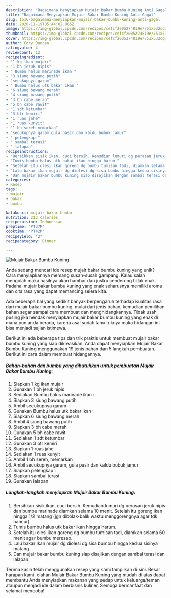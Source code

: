 ```yaml
---
description: "Bagaimana Menyiapkan Mujair Bakar Bumbu Kuning Anti Gagal"
title: "Bagaimana Menyiapkan Mujair Bakar Bumbu Kuning Anti Gagal"
slug: 1516-bagaimana-menyiapkan-mujair-bakar-bumbu-kuning-anti-gagal
date: 2020-11-19T05:44:02.865Z
image: https://img-global.cpcdn.com/recipes/cefcf2005274819e/751x532cq70/mujair-bakar-bumbu-kuning-foto-resep-utama.jpg
thumbnail: https://img-global.cpcdn.com/recipes/cefcf2005274819e/751x532cq70/mujair-bakar-bumbu-kuning-foto-resep-utama.jpg
cover: https://img-global.cpcdn.com/recipes/cefcf2005274819e/751x532cq70/mujair-bakar-bumbu-kuning-foto-resep-utama.jpg
author: Cory Duncan
ratingvalue: 4
reviewcount: 12
recipeingredient:
- "1 kg ikan mujair"
- "1 bh jeruk nipis"
- " Bumbu halus marinade ikan "
- "3 siung bawang putih"
- "secukupnya garam"
- " Bumbu halus utk bakar ikan "
- "6 siung bawang merah"
- "4 siung bawang putih"
- "3 bh cabe merah"
- "5 bh cabe rawit"
- "1 sdt ketumbar"
- "3 btr kemiri"
- "1 ruas jahe"
- "1 ruas kunyit"
- "1 bh sereh memarkan"
- "secukupnya garam gula pasir dan kaldu bubuk jamur"
- " pelengkap "
- " sambal terasi"
- " lalapan"
recipeinstructions:
- "Bersihkan sisik ikan, cuci bersih. Kemudian lumuri dg perasan jeruk nipis dan bumbu marinade diamkan selama 10 menit. Setelah itu goreng ikan hingga 1/2 matang (jgn dibolak-balik waktu menggorengnya agar tdk hancur)"
- "Tumis bumbu halus utk bakar ikan hingga harum."
- "Setelah itu olesi ikan goreng dg bumbu tumisan tadi, diamkan selama 60 menit agar bumbu meresap."
- "Lalu bakar ikan mujair dg diolesi dg sisa bumbu hingga kedua sisinya matang."
- "Dan mujair bakar bumbu kuning siap disajikan dengan sambal terasi dan lalapan."
categories:
- Resep
tags:
- mujair
- bakar
- bumbu

katakunci: mujair bakar bumbu 
nutrition: 213 calories
recipecuisine: Indonesian
preptime: "PT37M"
cooktime: "PT42M"
recipeyield: "2"
recipecategory: Dinner

---
```



![Mujair Bakar Bumbu Kuning](https://img-global.cpcdn.com/recipes/cefcf2005274819e/751x532cq70/mujair-bakar-bumbu-kuning-foto-resep-utama.jpg)

Anda sedang mencari ide resep mujair bakar bumbu kuning yang unik? Cara menyiapkannya memang susah-susah gampang. Kalau salah mengolah maka hasilnya akan hambar dan justru cenderung tidak enak. Padahal mujair bakar bumbu kuning yang enak seharusnya memiliki aroma dan cita rasa yang dapat memancing selera kita.



Ada beberapa hal yang sedikit banyak berpengaruh terhadap kualitas rasa dari mujair bakar bumbu kuning, mulai dari jenis bahan, kemudian pemilihan bahan segar sampai cara membuat dan menghidangkannya. Tidak usah pusing jika hendak menyiapkan mujair bakar bumbu kuning yang enak di mana pun anda berada, karena asal sudah tahu triknya maka hidangan ini bisa menjadi sajian istimewa.


Berikut ini ada beberapa tips dan trik praktis untuk membuat mujair bakar bumbu kuning yang siap dikreasikan. Anda dapat menyiapkan Mujair Bakar Bumbu Kuning menggunakan 19 jenis bahan dan 5 langkah pembuatan. Berikut ini cara dalam membuat hidangannya.

<!--inarticleads1-->

##### Bahan-bahan dan bumbu yang dibutuhkan untuk pembuatan Mujair Bakar Bumbu Kuning:

1. Siapkan 1 kg ikan mujair
1. Gunakan 1 bh jeruk nipis
1. Sediakan  Bumbu halus marinade ikan :
1. Siapkan 3 siung bawang putih
1. Ambil secukupnya garam
1. Gunakan  Bumbu halus utk bakar ikan :
1. Siapkan 6 siung bawang merah
1. Ambil 4 siung bawang putih
1. Siapkan 3 bh cabe merah
1. Gunakan 5 bh cabe rawit
1. Sediakan 1 sdt ketumbar
1. Gunakan 3 btr kemiri
1. Siapkan 1 ruas jahe
1. Sediakan 1 ruas kunyit
1. Ambil 1 bh sereh, memarkan
1. Ambil secukupnya garam, gula pasir dan kaldu bubuk jamur
1. Siapkan  pelengkap :
1. Siapkan  sambal terasi
1. Gunakan  lalapan




<!--inarticleads2-->

##### Langkah-langkah menyiapkan Mujair Bakar Bumbu Kuning:

1. Bersihkan sisik ikan, cuci bersih. Kemudian lumuri dg perasan jeruk nipis dan bumbu marinade diamkan selama 10 menit. Setelah itu goreng ikan hingga 1/2 matang (jgn dibolak-balik waktu menggorengnya agar tdk hancur)
1. Tumis bumbu halus utk bakar ikan hingga harum.
1. Setelah itu olesi ikan goreng dg bumbu tumisan tadi, diamkan selama 60 menit agar bumbu meresap.
1. Lalu bakar ikan mujair dg diolesi dg sisa bumbu hingga kedua sisinya matang.
1. Dan mujair bakar bumbu kuning siap disajikan dengan sambal terasi dan lalapan.




Terima kasih telah menggunakan resep yang kami tampilkan di sini. Besar harapan kami, olahan Mujair Bakar Bumbu Kuning yang mudah di atas dapat membantu Anda menyiapkan makanan yang sedap untuk keluarga/teman ataupun menjadi ide dalam berbisnis kuliner. Semoga bermanfaat dan selamat mencoba!

